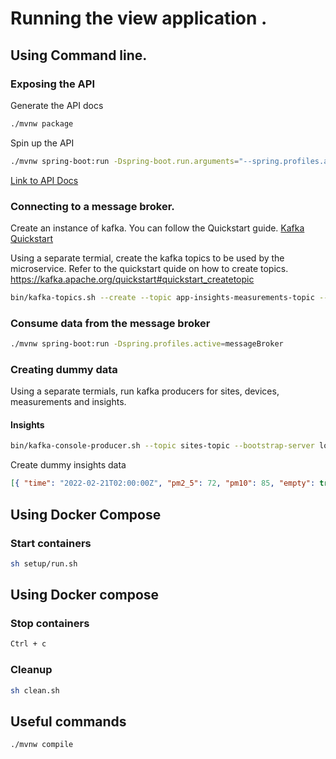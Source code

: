 # Running the view application .

## Using Command line.

### Exposing the API

Generate the API docs

```bash
./mvnw package
```

Spin up the API

```bash
./mvnw spring-boot:run -Dspring-boot.run.arguments="--spring.profiles.active=api --spring.devtools.restart.enabled=false"
```

[Link to API Docs](http://localhost:8080/api/v1/view/docs/index.html)

### Connecting to a message broker.

Create an instance of kafka. You can follow the Quickstart guide. [Kafka Quickstart](https://kafka.apache.org/quickstart)

Using a separate termial, create the kafka topics to be used by the microservice. Refer to the quickstart quide on how to create topics. <https://kafka.apache.org/quickstart#quickstart_createtopic>

```bash
bin/kafka-topics.sh --create --topic app-insights-measurements-topic --partitions 1 --replication-factor 1 --bootstrap-server view-message-broker:9092
```

### Consume data from the message broker

```bash
./mvnw spring-boot:run -Dspring.profiles.active=messageBroker
```

### Creating dummy data

Using a separate termials, run kafka producers for sites, devices, measurements and insights.

#### Insights

```bash
bin/kafka-console-producer.sh --topic sites-topic --bootstrap-server localhost:9092
```

Create dummy insights data

```json
[{ "time": "2022-02-21T02:00:00Z", "pm2_5": 72, "pm10": 85, "empty": true, "forecast": true, "frequency": "HOURLY", "siteId": "site-01" }, { "time": "2022-02-20T23:00:00Z", "pm2_5": 8, "pm10": 5, "empty": false, "forecast": false, "frequency": "HOURLY", "siteId": "site-02" }, { "time": "2022-02-20T00:00:00Z", "pm2_5": 11, "pm10": 10, "empty": false, "forecast": false, "frequency": "DAILY", "siteId": "site-01" }, { "time": "2022-02-20T00:00:00Z", "pm2_5": 21, "pm10": 29, "empty": false, "forecast": true, "frequency": "DAILY", "siteId": "site-02" }]
```

## Using Docker Compose

### Start containers

```bash
sh setup/run.sh  
```

## Using Docker compose

### Stop containers

```bash
Ctrl + c
```

### Cleanup

```bash
sh clean.sh  
```

## Useful commands

```bash
./mvnw compile
```
